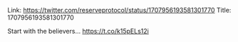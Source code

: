 Link:  https://twitter.com/reserveprotocol/status/1707956193581301770
Title: 1707956193581301770

Start with the believers… https://t.co/k15pELs12i